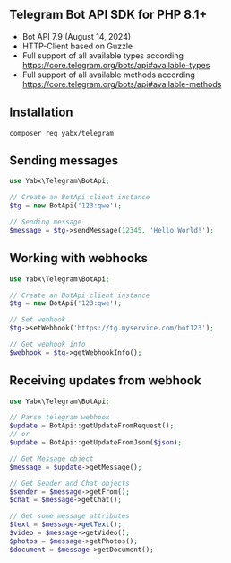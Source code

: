 Telegram Bot API SDK for PHP 8.1+
---------------------------------
- Bot API 7.9 (August 14, 2024)
- HTTP-Client based on Guzzle
- Full support of all available types according https://core.telegram.org/bots/api#available-types
- Full support of all available methods according https://core.telegram.org/bots/api#available-methods

Installation
------------
```shell
composer req yabx/telegram
```

Sending messages
----------------
```php
use Yabx\Telegram\BotApi;

// Create an BotApi client instance
$tg = new BotApi('123:qwe');

// Sending message
$message = $tg->sendMessage(12345, 'Hello World!');
```
Working with webhooks
---------------------
```php
use Yabx\Telegram\BotApi;

// Create an BotApi client instance
$tg = new BotApi('123:qwe');

// Set webhook
$tg->setWebhook('https://tg.myservice.com/bot123');

// Get webhook info
$webhook = $tg->getWebhookInfo();
```

Receiving updates from webhook
------------------------------
```php
use Yabx\Telegram\BotApi;

// Parse telegram webhook
$update = BotApi::getUpdateFromRequest();
// or
$update = BotApi::getUpdateFromJson($json);

// Get Message object
$message = $update->getMessage();

// Get Sender and Chat objects
$sender = $message->getFrom();
$chat = $message->getChat();

// Get some message attributes
$text = $message->getText();
$video = $message->getVideo();
$photos = $message->getPhotos();
$document = $message->getDocument();
```
